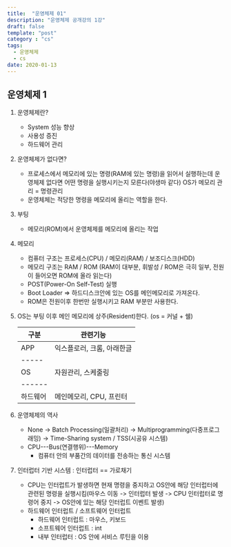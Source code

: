 ```yaml
---
title:  "운영체제 01"
description: "운영체제 공개강의 1강"
draft: false
template: "post"
category : "cs" 
tags:
  - 운영체제
  - cs
date: 2020-01-13
---
```

## 운영체제 1

1. 운영체제란?
    - System 성능 향상
    - 사용성 증진
    - 하드웨어 관리

2. 운영체제가 없다면?
    - 프로세스에서 메모리에 있는 명령(RAM에 있는 명령)을 읽어서 실행하는데 운영체제 없다면 어떤 명령을 실행시키는지 모른다(야생마 같다) OS가 메모리 관리 = 명령관리
    - 운영체체는 적당한 명령을 메모리에 올리는 역할을 한다.

3. 부팅
    - 메모리(ROM)에서 운영체제를 메모리에 올리는 작업

4. 메모리
    - 컴퓨터 구조는 프로세스(CPU) / 메모리(RAM) / 보조디스크(HDD)
    - 메모리 구조는 RAM / ROM (RAM이 대부분, 휘발성 / ROM은 극히 일부, 전원이 들어오면 ROM에 올라 읽는다)
    - POST(Power-On Self-Test) 실행
    - Boot Loader => 하드디스크안에 있는 OS를 메인메모리로 가져온다.
    - ROM은 전원이후 한번만 실행시키고 RAM 부분만 사용한다.

5. OS는 부팅 이후 메인 메모리에 상주(Resident)한다. (os = 커널 + 쉘)

    | 구분     | 관련기능                   |
    | -------- | -------------------------- |
    | APP      | 익스플로러, 크롬, 아래한글 |
    | -----    |
    | OS       | 자원관리, 스케줄링         |
    | ------   |
    | 하드웨어 | 메인메모리, CPU, 프린터    |

6. 운영체제의 역사
    - None -> Batch Processing(일괄처리) -> Multiprogramming(다중프로그래밍) -> Time-Sharing system / TSS(시공유 시스템)
    - CPU---Bus(연결행위)---Memory 
        - 컴퓨터 안의 부품간의 데이터를 전송하는 통신 시스템

7. 인터럽터 기반 시스템 : 인터럽터 == 가로채기
    - CPU는 인터럽트가 발생하면 현재 명령을 중지하고 OS안에 해당 인터럽터에 관련된 명령을 실행시킴(마우스 이동 -> 인터럽터 발생 -> CPU 인터럽터로 명령어 중지 -> OS안에 있는 해당 인터럽트 이벤트 발생)
    - 하드웨어 인터럽트 / 소프트웨어 인터럽트
        - 하드웨어 인터럽트 : 마우스, 키보드
        - 소프트웨어 인터럽트 : int
        - 내부 인터럽터 : OS 안에 서비스 루틴을 이용
